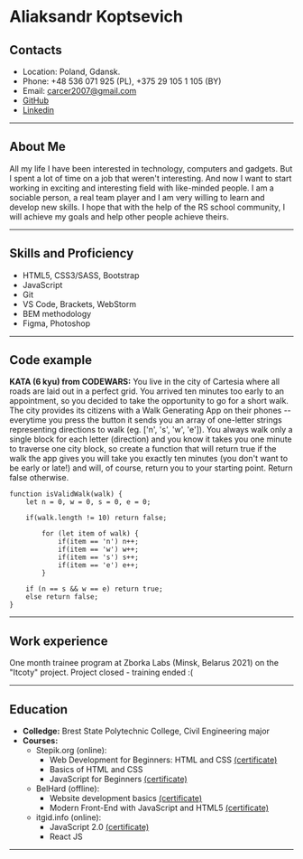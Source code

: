 # Aliaksandr Koptsevich

## Contacts

- Location: Poland, Gdansk.
- Phone: +48 536 071 925 (PL), +375 29 105 1 105 (BY)
- Email: carcer2007@gmail.com
- [GitHub](https://github.com/verystone69)
- [Linkedin](https://www.linkedin.com/in/alexunder-koptsevich/)

---

## About Me

All my life I have been interested in technology, computers and gadgets. But I spent a lot of time on a job that weren't interesting. And now I want to start working in exciting and interesting field with like-minded people.
I am a sociable person, a real team player and I am very willing to learn and develop new skills. I hope that with the help of the RS school community, I will achieve my goals and help other people achieve theirs.

---

## Skills and Proficiency

- HTML5, CSS3/SASS, Bootstrap
- JavaScript
- Git
- VS Code, Brackets, WebStorm
- BEM methodology
- Figma, Photoshop

---

## Code example

**KATA (6 kyu) from CODEWARS:** You live in the city of Cartesia where all roads are laid out in a perfect grid. You arrived ten minutes too early to an appointment, so you decided to take the opportunity to go for a short walk. The city provides its citizens with a Walk Generating App on their phones -- everytime you press the button it sends you an array of one-letter strings representing directions to walk (eg. ['n', 's', 'w', 'e']). You always walk only a single block for each letter (direction) and you know it takes you one minute to traverse one city block, so create a function that will return true if the walk the app gives you will take you exactly ten minutes (you don't want to be early or late!) and will, of course, return you to your starting point. Return false otherwise.

```
function isValidWalk(walk) {
    let n = 0, w = 0, s = 0, e = 0;

    if(walk.length != 10) return false;

        for (let item of walk) {
            if(item == 'n') n++;
            if(item == 'w') w++;
            if(item == 's') s++;
            if(item == 'e') e++;
        }

    if (n == s && w == e) return true;
    else return false;
}
```

---

## Work experience

One month trainee program at Zborka Labs (Minsk, Belarus 2021) on the "Itcoty" project. Project closed - training ended :(

---

## Education

- **Colledge:** Brest State Polytechnic College, Civil Engineering major
- **Courses:**
  - Stepik.org (online):
    - Web Development for Beginners: HTML and CSS [(certificate)](https://stepik.org/cert/1056535)
    - Basics of HTML and CSS
    - JavaScript for Beginners [(certificate)](https://stepik.org/cert/1132397)
  - BelHard (offline):
    - Website development basics [(certificate)](https://verystone69.github.io/myResume/assets/images/belhard1.jpeg)
    - Modern Front-End with JavaScript and HTML5 [(certificate)](https://verystone69.github.io/myResume/assets/images/belhard2.jpg)
  - itgid.info (online):
    - JavaScript 2.0 [(certificate)](https://itgid.info/certificate/view?Certificate%5Buid%5D=n81xzubug9)
    - React JS

---
